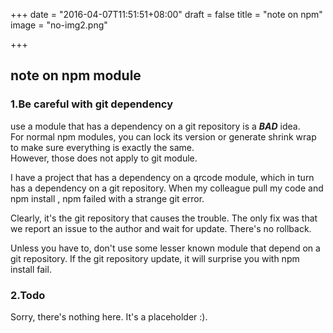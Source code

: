 +++
date = "2016-04-07T11:51:51+08:00"
draft = false
title = "note on npm"
image = "no-img2.png"

+++

## note on npm module

### 1.Be careful with git dependency
use a module that has a dependency on a git repository is a **_BAD_** idea.  
For normal npm modules, you can lock its version or generate shrink wrap to make sure everything is exactly the same.  
However, those does not apply to git module.  

I have a project that has a dependency on a qrcode module, which in turn has
a dependency on a git repository. When my colleague pull my code and npm install
, npm failed with a strange git error. 

Clearly, it's the git repository that causes the trouble. The only fix was that we report an issue to the author
and wait for update. There's no rollback. 
  
Unless you have to, don't use some lesser known module that depend on a git repository. If the git repository update, it will surprise you with npm install fail.

### 2.Todo
Sorry, there's nothing here. It's a placeholder :).
